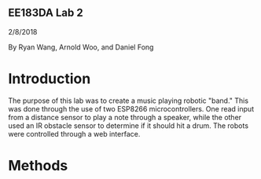 ## EE183DA Lab 2
2/8/2018


By Ryan Wang, Arnold Woo, and Daniel Fong

# Introduction


The purpose of this lab was to create a music playing robotic "band." This was done through the use of two ESP8266 microcontrollers. One read input from a distance sensor to play a note through a speaker, while the other used an IR obstacle sensor to determine if it should hit a drum. The robots were controlled through a web interface.


# Methods


